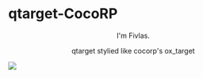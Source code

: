 # qtarget-CocoRP

<p align='center'>
I'm Fivlas.
</p>
<p align='center'>
qtarget stylied like cocorp's ox_target
</p>
<img src="https://cdn.discordapp.com/attachments/1021844425569222778/1078290429532962826/image.png">
